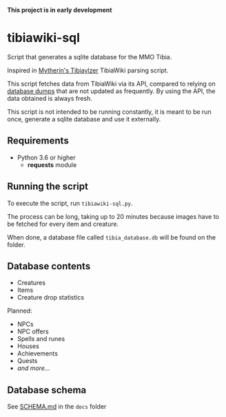 **This project is in early development**

# tibiawiki-sql
Script that generates a sqlite database for the MMO Tibia.

Inspired in [Mytherin's Tibiaylzer](https://github.com/Mytherin/Tibialyzer) TibiaWiki parsing script.

This script fetches data from TibiaWiki via its API, compared to relying on [database dumps](http://tibia.wikia.com/wiki/Special:Statistics)
that are not updated as frequently. By using the API, the data obtained is always fresh.

This script is not intended to be running constantly, it is meant to be run once, generate a sqlite database and use it 
externally.

## Requirements

* Python 3.6 or higher
    * **requests** module
    
## Running the script
To execute the script, run `tibiawiki-sql.py`.

The process can be long, taking up to 20 minutes because images have to 
be fetched for every item and creature.

When done, a database file called `tibia_database.db` will be found on the folder.

## Database contents
* Creatures
* Items
* Creature drop statistics
    
Planned:
* NPCs
* NPC offers
* Spells and runes
* Houses
* Achievements
* Quests
* *and more...* 
    
## Database schema
See [SCHEMA.md](docs/SCHEMA.md) in the `docs` folder


